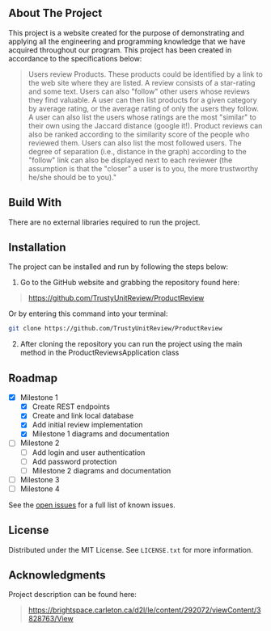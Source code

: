 ## About The Project

This project is a website created for the purpose of demonstrating and applying all the engineering and programming knowledge that we have acquired throughout our program. This project has been created in accordance to the specifications below:

> Users review Products. These products could be identified by a link to the web site where they are listed. A review consists of a star-rating and some text. Users can also "follow" other users whose reviews they find valuable. A user can then list products for a given category by average rating, or the average rating of only the users they follow. A user can also list the users whose ratings are the most "similar" to their own using the Jaccard distance (google it!). Product reviews can also be ranked according to the similarity score of the people who reviewed them. Users can also list the most followed users. The degree of separation (i.e., distance in the graph) according to the "follow" link can also be displayed next to each reviewer (the assumption is that the "closer" a user is to you, the more trustworthy he/she should be to you)."


## Build With
There are no external libraries required to run the project. 

## Installation
The project can be installed and run by following the steps below:

1. Go to the GitHub website and grabbing the repository found here:
> <https://github.com/TrustyUnitReview/ProductReview> 

Or by entering this command into your terminal:
```sh
git clone https://github.com/TrustyUnitReview/ProductReview
```

2. After cloning the repository you can run the project using the main method in the ProductReviewsApplication class

## Roadmap

- [x] Milestone 1
  - [x] Create REST endpoints
  - [x] Create and link local database
  - [x] Add initial review implementation 
  - [x] Milestone 1 diagrams and documentation 
- [ ] Milestone 2
  - [ ] Add login and user authentication
  - [ ] Add password protection 
  - [ ] Milestone 2 diagrams and documentation
- [ ] Milestone 3
- [ ] Milestone 4

See the [open issues](https://github.com/TrustyUnitReview/ProductReview/issues) for a full list of known issues.

## License 

Distributed under the MIT License. See `LICENSE.txt` for more information.

## Acknowledgments

Project description can be found here:
> <https://brightspace.carleton.ca/d2l/le/content/292072/viewContent/3828763/View>

